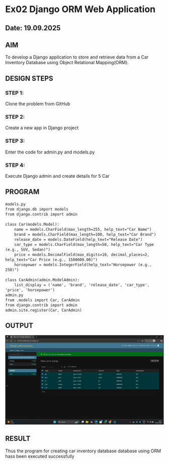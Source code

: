 # Ex02 Django ORM Web Application
## Date: 19.09.2025

## AIM
To develop a Django application to store and retrieve data from a Car Inventory Database using Object Relational Mapping(ORM).

## DESIGN STEPS

### STEP 1:
Clone the problem from GitHub

### STEP 2:
Create a new app in Django project

### STEP 3:
Enter the code for admin.py and models.py

### STEP 4:
Execute Django admin and create details for 5 Car 

## PROGRAM

```
models.py
from django.db import models
from django.contrib import admin

class Car(models.Model):
    name = models.CharField(max_length=255, help_text="Car Name")
    brand = models.CharField(max_length=100, help_text="Car Brand")
    release_date = models.DateField(help_text="Release Date")
    car_type = models.CharField(max_length=50, help_text="Car Type (e.g., SUV, Sedan)")
    price = models.DecimalField(max_digits=10, decimal_places=2, help_text="Car Price (e.g., 1500000.00)")
    horsepower = models.IntegerField(help_text="Horsepower (e.g., 250)")

class CarAdmin(admin.ModelAdmin):
    list_display = ('name', 'brand', 'release_date', 'car_type', 'price', 'horsepower')
admin.py
from .models import Car, CarAdmin
from django.contrib import admin
admin.site.register(Car, CarAdmin)
```

## OUTPUT
![alt text](<Screenshot (24).png>)



## RESULT
Thus the program for creating car inventory database database using ORM hass been executed successfully
